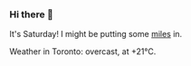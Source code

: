 ### Hi there :wave:

It's Saturday! I might be putting some [miles](https://www.strava.com/athletes/889963) in.

Weather in Toronto: overcast, at +21°C.
